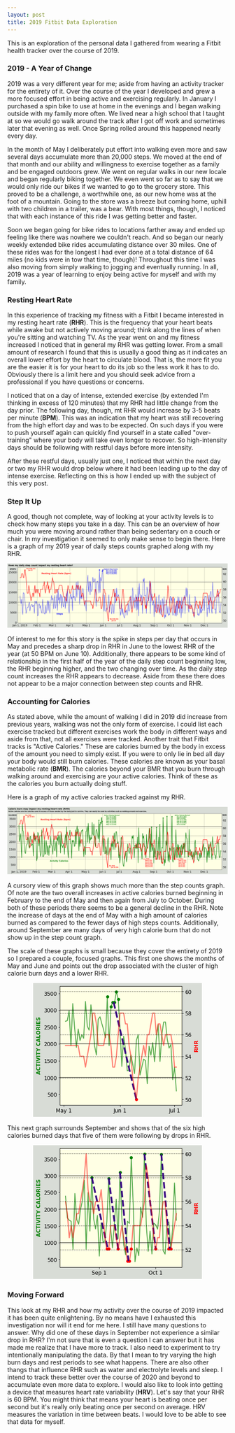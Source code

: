 ```yaml
---
layout: post
title: 2019 Fitbit Data Exploration
---
```


This is an exploration of the personal data I gathered from wearing a Fitbit health tracker over the course of 2019. 

### 2019 - A Year of Change
2019 was a very different year for me; aside from having an activity tracker for the entirety of it. Over the course of the year I developed and grew a more focused effort in being active and exercising regularly. In January I purchased a spin bike to use at home in the evenings and I began walking outside with my family more often. We lived near a high school that I taught at so we would go walk around the track after I got off work and sometimes later that evening as well. Once Spring rolled around this happened nearly every day.  

In the month of May I deliberately put effort into walking even more and saw several days accumulate more than 20,000 steps. We moved at the end of that month and our ability and willingness to exercise together as a family and be engaged outdoors grew. We went on regular walks in our new locale and began regularly biking together. We even went so far as to say that we would only ride our bikes if we wanted to go to the grocery store. This proved to be a challenge, a worthwhile one, as our new home was at the foot of a mountain. Going to the store was a breeze but coming home, uphill with two children in a trailer, was a bear. With most things, though, I noticed that with each instance of this ride I was getting better and faster.  

Soon we began going for bike rides to locations farther away and ended up feeling like there was nowhere we couldn't reach. And so began our nearly weekly extended bike rides accumulating distance over 30 miles. One of these rides was for the longest I had ever done at a total distance of 64 miles (no kids were in tow that time, though)! Throughout this time I was also moving from simply walking to jogging and eventually running. In all, 2019 was a year of learning to enjoy being active for myself and with my family. 

### Resting Heart Rate
In this experience of tracking my fitness with a Fitbit I became interested in my resting heart rate (**RHR**). This is the frequency that your heart beats while awake but not actively moving around; think along the lines of when you're sitting and watching TV. As the year went on and my fitness increased I noticed that in general my RHR was getting lower. From a small amount of research I found that this is usually a good thing as it indicates an overall lower effort by the heart to circulate blood. That is, the more fit you are the easier it is for your heart to do its job so the less work it has to do. Obviously there is a limit here and you should seek advice from a professional if you have questions or concerns.  

I noticed that on a day of intense, extended exercise (by extended I'm thinking in excess of 120 minutes) that my RHR had little change from the day prior. The following day, though, mt RHR would increase by 3-5 beats per minute (**BPM**). This was an indication that my heart was still recovering from the high effort day and was to be expected. On such days if you were to push yourself again can quickly find yourself in a state called "over-training" where your body will take even longer to recover. So high-intensity days should be following with restful days before more intensity.  

After these restful days, usually just one, I noticed that within the next day or two my RHR would drop below where it had been leading up to the day of intense exercise. Reflecting on this is how I ended up with the subject of this very post.

### Step It Up
A good, though not complete, way of looking at your activity levels is to check how many steps you take in a day. This can be an overview of how much you were moving around rather than being sedentary on a couch or chair. In my investigation it seemed to only make sense to begin there. Here is a graph of my 2019 year of daily steps counts graphed along with my RHR.  

![Steps Plot](/img/2019-Steps-and-RHR.png)  

Of interest to me for this story is the spike in steps per day that occurs in May and precedes a sharp drop in RHR in June to the lowest RHR of the year (at 50 BPM on June 10). Additionally, there appears to be some kind of relationship in the first half of the year of the daily step count beginning low, the RHR beginning higher, and the two changing over time. As the daily step count increases the RHR appears to decrease. Aside from these there does not appear to be a major connection between step counts and RHR.

### Accounting for Calories
As stated above, while the amount of walking I did in 2019 did increase from previous years, walking was not the only form of exercise. I could list each exercise tracked but different exercises work the body in different ways and aside from that, not all exercises were tracked. Another trait that Fitbit tracks is "Active Calories." These are calories burned by the body in excess of the amount you need to simply exist. If you were to only lie in bed all day your body would still burn calories. These calories are known as your basal metabolic rate (**BMR**). The calories beyond your BMR that you burn through walking around and exercising are your active calories. Think of these as the calories you burn actually doing stuff.  

Here is a graph of my active calories tracked against my RHR.  

![Calories Plot](/img/2019-Active-Calories-and-RHR.png)  

A cursory view of this graph shows much more than the step counts graph. Of note are the two overall increases in active calories burned beginning in February to the end of May and then again from July to October. During both of these periods there seems to be a general decline in the RHR. Note the increase of days at the end of May with a high amount of calories burned as compared to the fewer days of high steps counts. Additionally, around September are many days of very high calorie burn that do not show up in the step count graph.

The scale of these graphs is small because they cover the entirety of 2019 so I prepared a couple, focused graphs. This first one shows the months of May and June and points out the drop associated with the cluster of high calorie burn days and a lower RHR.

<p align="center">
  <img width="386" height="306" src="img/2019-Active-Calories-and-RHR-Focus-1.png">
</p>

This next graph surrounds September and shows that of the six high calories burned days that five of them were following by drops in RHR.

<p align="center">
  <img width="386" height="306" src="img/2019-Active-Calories-and-RHR-Focus-2.png">
</p>

### Moving Forward

This look at my RHR and how my activity over the course of 2019 impacted it has been quite enlightening. By no means have I exhausted this investigation nor will it end for me here. I still have many questions to answer. Why did one of these days in September not experience a similar drop in RHR? I'm not sure that is even a question I can answer but it has made me realize that I have more to track. I also need to experiment to try intentionally manipulating the data. By that I mean to try varying the high burn days and rest periods to see what happens. There are also other thangs that influence RHR such as water and electrolyte levels and sleep. I intend to track these better over the course of 2020 and beyond to accumulate even more data to explore. I would also like to look into getting a device that measures heart rate variability (**HRV**). Let's say that your RHR is 60 BPM. You might think that means your heart is beating once per second but it's really only beating once per second on average. HRV measures the variation in time between beats. I would love to be able to see that data for myself.
